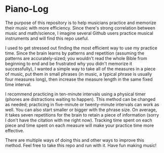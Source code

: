 # Piano-Log
The purpose of this repository is to help musicians practice and memorize their music with more efficiency.  Since there's strong correlation between music and math/science, I imagine several Github users practice musical instruments and will find this repo useful.

I used to get stressed out finding the most efficient way to use my practice time.  Since the brain learns by patterns and repetition (assuming the patterns are accurately-sized; you wouldn't read the whole Bible from beginning to end and be frustrated why you didn't memorize it successfully), I wanted a simple way to take all of the measures in a piece of music, put them in small phrases (in music, a typical phrase is usually four measures long), then increase the measure length in the same fixed time interval.

I recommend practicing in ten-minute intervals using a physical timer (phones are distractions waiting to happen). This method can be changed as needed; practicing in five-minute or twenty-minute intervals can work as well.  You can also start smaller or bigger with the phrase size.  On average, it takes seven repetitions for the brain to retain a piece of information (sorry I don't have the citation with me right now).  Tracking time spent on each piece and time spent on each measure will make your practice time more effective.

There are multiple ways of doing this and other ways to improve this method.  Feel free to take this repo and run with it.  Have fun making music!
